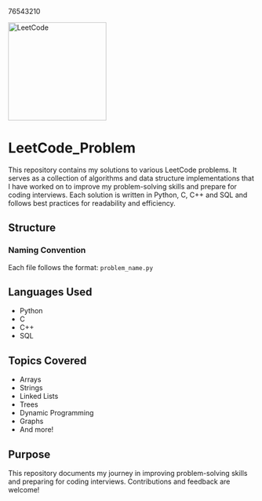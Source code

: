 76543210

<img src="https://interviewguide.dev/images/leetcode.png" alt="LeetCode" width="200"/>

# LeetCode_Problem

This repository contains my solutions to various LeetCode problems. It serves as a collection of algorithms and data structure implementations that I have worked on to improve my problem-solving skills and prepare for coding interviews. Each solution is written in Python, C, C++ and SQL and follows best practices for readability and efficiency.

## Structure


### Naming Convention

Each file follows the format: `problem_name.py`

## Languages Used

- Python
- C
- C++
- SQL

## Topics Covered

- Arrays
- Strings
- Linked Lists
- Trees
- Dynamic Programming
- Graphs
- And more!

## Purpose

This repository documents my journey in improving problem-solving skills and preparing for coding interviews. Contributions and feedback are welcome!
